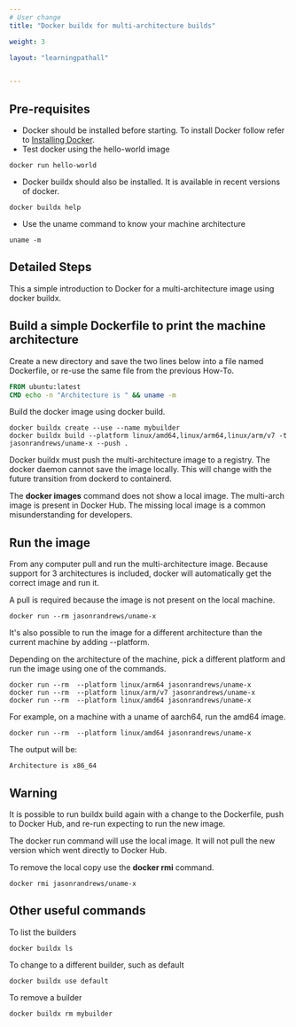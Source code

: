 ```yaml
---
# User change
title: "Docker buildx for multi-architecture builds"

weight: 3

layout: "learningpathall"


---
```


## Pre-requisites

* Docker should be installed before starting. To install Docker follow refer to [Installing Docker](/install-tools/docker).
* Test docker using the hello-world image
```console
docker run hello-world
```
* Docker buildx should also be installed. It is available in recent versions of docker. 
```console
docker buildx help
```
* Use the uname command to know your machine architecture
```console
uname -m 
```

## Detailed Steps

This a simple introduction to Docker for a multi-architecture image using docker buildx.

## Build a simple Dockerfile to print the machine architecture

Create a new directory and save the two lines below into a file named Dockerfile, or re-use the same file from the previous How-To.
```dockerfile
FROM ubuntu:latest
CMD echo -n "Architecture is " && uname -m
```

Build the docker image using docker build.

```console 
docker buildx create --use --name mybuilder
docker buildx build --platform linux/amd64,linux/arm64,linux/arm/v7 -t jasonrandrews/uname-x --push .
```

Docker buildx must push the multi-architecture image to a registry. The docker daemon cannot save the image locally. This will change with the future transition from dockerd to containerd. 

The **docker images** command does not show a local image. The multi-arch image is present in Docker Hub. The missing local image is a common misunderstanding for developers.

## Run the image 

From any computer pull and run the multi-architecture image. Because support for 3 architectures is included, docker will automatically get the correct image and run it.

A pull is required because the image is not present on the local machine.

```console
docker run --rm jasonrandrews/uname-x
```

It's also possible to run the image for a different architecture than the current machine by adding --platform.

Depending on the architecture of the machine, pick a different platform and run the image using one of the commands.

```console
docker run --rm  --platform linux/arm64 jasonrandrews/uname-x
docker run --rm  --platform linux/arm/v7 jasonrandrews/uname-x
docker run --rm  --platform linux/amd64 jasonrandrews/uname-x
```

For example, on a machine with a uname of aarch64, run the amd64 image.

```console
docker run --rm  --platform linux/amd64 jasonrandrews/uname-x
```

The output will be:
```console
Architecture is x86_64
```

## Warning

It is possible to run buildx build again with a change to the Dockerfile, push to Docker Hub, and re-run expecting to run the new image.

The docker run command will use the local image. It will not pull the new version which went directly to Docker Hub. 

To remove the local copy use the **docker rmi** command.

```console
docker rmi jasonrandrews/uname-x
```

## Other useful commands

To list the builders

```console
docker buildx ls
```

To change to a different builder, such as default

```console
docker buildx use default
```

To remove a builder

```console
docker buildx rm mybuilder
```

